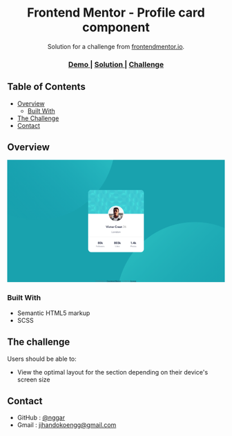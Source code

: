 <h1 align="center">Frontend Mentor - Profile card component</h1>

<div align="center">
   Solution for a challenge from  <a href="https://www.frontendmentor.io/" target="_blank">frontendmentor.io</a>.
</div>

<div align="center">
  <h3>
    <a href="https://social-proof.onrender.com/">
      Demo
    </a>
    <span> | </span>
    <a href="https://www.frontendmentor.io/solutions/social-proof-section-html-scss-using-flexbox-for-layouting-rJsknRQbn">
      Solution
    </a>
    <span> | </span>
    <a href="https://www.frontendmentor.io/challenges/social-proof-section-6e0qTv_bA">
      Challenge
    </a>
  </h3>
</div>

<!-- TABLE OF CONTENTS -->

## Table of Contents

-   [Overview](#overview)
    -   [Built With](#built-with)
-   [The Challenge](#the-challenge)
-   [Contact](#contact)

<!-- OVERVIEW -->

## Overview

![screenshot](preview.png)

### Built With

<!-- This section should list any major frameworks that you built your project using. Here are a few examples.-->

-   Semantic HTML5 markup
-   SCSS

## The challenge

Users should be able to:

-   View the optimal layout for the section depending on their device's screen size

## Contact

-   GitHub : [@nggar](https://github.com/nggar)
-   Gmail : jihandokoengg@gmail.com
